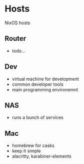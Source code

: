 # Hosts

NixOS hosts

## Router

- todo...

## Dev

- virtual machine for development
- common developer tools
- main programming environemnt

## NAS

- runs a bunch of services

## Mac

- homebrew for casks
- keep it simple
- alacritty, karabiner-elements
